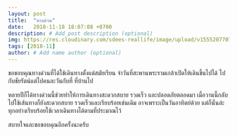 ```yaml
---
layout: post
title:  "ทางด่วน"
date:   2018-11-18 18:07:08 +0700
description: # Add post description (optional)
img: https://res.cloudinary.com/sdees-reallife/image/upload/v1555207707/Screenshot_from_2019-04-14_09-06-54.png # Add image post (optional)
tags: [2018-11]
author: # Add name author (optional)
---
```

ขอขอบคุณทางด่วนที่ได้ใช้เดินทางตั้งแต่สมัยเรียน จำวันที่สะพานพระรามเกล้าเปิดให้เดินขึ้นไปได้ ไปกับชัยรัตน์แต่ไปคนละวันกับที่ ที่บ้านไป

หลายปีก็ได้ทางด่วนนี้ช่วยทำให้การเดินทางสะดวกสบาย รวดเร็ว และปลอดภัยตลอดมา เมื่อวานนี้กลับไปใช้เส้นทางก็ยังสะดวกสบาย รวดเร็วและเรียบร้อยเช่นเดิม อาจเพราะเป็นวันอาทิตย์ด้วย แต่ก็นั่นล่ะทุกอย่างเรียบร้อยใช้เวลาเดินทางได้ตามที่ประมาณไว้

สบายใจและขอขอบคุณอีกครั้งนะครับ
